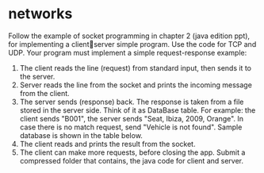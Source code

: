 # networks
Follow the example of socket programming in chapter 2 (java edition ppt), for implementing a clientserver simple program. Use the code for TCP and UDP.
Your program must implement a simple request-response example:
1) The client reads the line (request) from standard input, then sends it to the server.
2) Server reads the line from the socket and prints the incoming message from the client.
3) The server sends (response) back.
The response is taken from a file stored in the server side. Think of it as 
DataBase table.
For example: the client sends "B001", the server sends "Seat, Ibiza, 2009, 
Orange". In case there is no match request, send "Vehicle is not found".
Sample database is shown in the table below.
4) The client reads and prints the result from the socket.
5) The client can make more requests, before closing the app.
Submit a compressed folder that contains, the java code for client and server.

